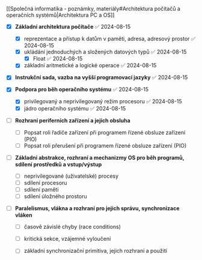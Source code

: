 [[Společná informatika - poznámky, materiály#Architektura počítačů a operačních systémů|Architektura PC a OS]]
- [x] **Základní architektura počítače** ✅ 2024-08-15
    - [x] reprezentace a přístup k datům v paměti, adresa, adresový prostor ✅ 2024-08-15
    - [x] ukládání jednoduchých a složených datových typů ✅ 2024-08-15
        - [x] Float ✅ 2024-08-15
    - [x] základní aritmetické a logické operace ✅ 2024-08-15

- [x] **Instrukční sada, vazba na vyšší programovací jazyky** ✅ 2024-08-15

- [x] **Podpora pro běh operačního systému** ✅ 2024-08-15
    - [x] privilegovaný a neprivilegovaný režim procesoru ✅ 2024-08-15
    - [x] jádro operačního systému ✅ 2024-08-15

- [ ] **Rozhraní periferních zařízení a jejich obsluha**
    - [ ] Popsat roli řadiče zařízení při programem řízené obsluze zařízení (PIO)
    - [ ] Popsat roli přerušení při programem řízené obsluze zařízení (PIO)

- [ ] **Základní abstrakce, rozhraní a mechanizmy OS pro běh programů, sdílení prostředků a vstup/výstup**
    - [ ] neprivilegované (uživatelské) procesy
    - [ ] sdílení procesoru
    - [ ] sdílení paměti
    - [ ] sdílení úložného prostoru

- [ ] **Paralelismus, vlákna a rozhraní pro jejich správu, synchronizace vláken**
    - [ ] časově závislé chyby (race conditions)
    - [ ] kritická sekce, vzájemné vyloučení
    - [ ] základní synchronizační primitiva, jejich rozhraní a použití

